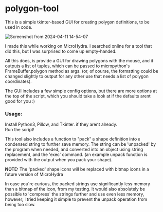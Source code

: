 # polygon-tool
This is a simple tkinter-based GUI for creating polygon definitions, to be used in code.

![Screenshot from 2024-04-11 14-54-07](https://github.com/echo-lalia/polygon-tool/assets/108598670/8df0ca58-2e7c-4177-acc0-94ac4ce3e071)



I made this while working on MicroHydra. I searched online for a tool that did this, but I was surprised to come up empty-handed. 

All this does, is provide a GUI for drawing polygons with the mouse, and it outputs a list of tuples, which can be passed to micropython's FrameBuffer.polygon method as args. (or, of course, the formatting could be changed slightly to output for any other use that needs a list of polygon coordinates).

The GUI includes a few simple config options, but there are more options at the top of the script, which you should take a look at if the defaults arent good for you :)

### Usage:
Install Python3, Pillow, and Tkinter. if they arent already.   
Run the script!

This tool also includes a function to "pack" a shape definition into a condensed string to further save memory. 
The string can be 'unpacked' by the program when needed, and converted into an object using string replacement, and the 'exec' command. (an example unpack function is provided with the output when you pack your shape).

**NOTE:** The 'packed' shape icons will be replaced with bitmap icons in a future version of MicroHydra

In case you're curious, the packed strings use significantly less memory than a bitmap of the icon, from my testing. 
It would also absolutely be possible to 'compress' the strings further and use even less memory, however, I tried keeping it simple to prevent the unpack operation from being too slow. 
